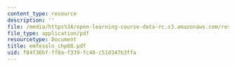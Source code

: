 ```yaml
---
content_type: resource
description: ''
file: /media/https%3A/open-learning-course-data-rc.s3.amazonaws.com/res-6-001-electromagnetic-fields-and-energy-spring-2008/f84f36bfff8af339fc40c51d347b3ffa_emfesoln_chp08.pdf
file_type: application/pdf
resourcetype: Document
title: emfesoln_chp08.pdf
uid: f84f36bf-ff8a-f339-fc40-c51d347b3ffa
---
```

